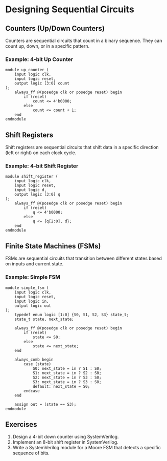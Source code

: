 # Designing Sequential Circuits

## Counters (Up/Down Counters)
Counters are sequential circuits that count in a binary sequence. They can count up, down, or in a specific pattern.

### Example: 4-bit Up Counter
```SV
module up_counter (
    input logic clk,
    input logic reset,
    output logic [3:0] count
);
    always_ff @(posedge clk or posedge reset) begin
        if (reset)
            count <= 4'b0000;
        else
            count <= count + 1;
    end
endmodule
```

## Shift Registers
Shift registers are sequential circuits that shift data in a specific direction (left or right) on each clock cycle.

### Example: 4-bit Shift Register
```SV
module shift_register (
    input logic clk,
    input logic reset,
    input logic d,
    output logic [3:0] q
);
    always_ff @(posedge clk or posedge reset) begin
        if (reset)
            q <= 4'b0000;
        else
            q <= {q[2:0], d};
    end
endmodule
```

## Finite State Machines (FSMs)
FSMs are sequential circuits that transition between different states based on inputs and current state.

### Example: Simple FSM
```SV
module simple_fsm (
    input logic clk,
    input logic reset,
    input logic in,
    output logic out
);
    typedef enum logic [1:0] {S0, S1, S2, S3} state_t;
    state_t state, next_state;

    always_ff @(posedge clk or posedge reset) begin
        if (reset)
            state <= S0;
        else
            state <= next_state;
    end

    always_comb begin
        case (state)
            S0: next_state = in ? S1 : S0;
            S1: next_state = in ? S2 : S0;
            S2: next_state = in ? S3 : S0;
            S3: next_state = in ? S3 : S0;
            default: next_state = S0;
        endcase
    end

    assign out = (state == S3);
endmodule
```

## Exercises

1. Design a 4-bit down counter using SystemVerilog.
2. Implement an 8-bit shift register in SystemVerilog.
3. Write a SystemVerilog module for a Moore FSM that detects a specific sequence of bits.
